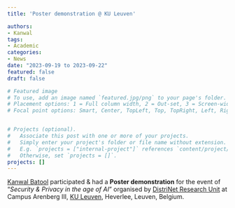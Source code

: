 ```yaml
---
title: 'Poster demonstration @ KU Leuven'

authors:
- Kanwal
tags:
- Academic
categories:
- News
date: "2023-09-19 to 2023-09-22"
featured: false
draft: false

# Featured image
# To use, add an image named `featured.jpg/png` to your page's folder.
# Placement options: 1 = Full column width, 2 = Out-set, 3 = Screen-width
# Focal point options: Smart, Center, TopLeft, Top, TopRight, Left, Right, BottomLeft, Bottom, BottomRight


# Projects (optional).
#   Associate this post with one or more of your projects.
#   Simply enter your project's folder or file name without extension.
#   E.g. `projects = ["internal-project"]` references `content/project/deep-learning/index.md`.
#   Otherwise, set `projects = []`.
projects: []
---
```


[Kanwal Batool](https://cci-research.nl/author/kanwal-batool/) participated & had a 
<b>Poster demonstration</b> for the event of
“<i>Security & Privacy in the age of AI</i>” organised by [DistriNet Research Unit](https://distrinet.cs.kuleuven.be/) at Campus Arenberg III, [KU Leuven](https://www.kuleuven.be/kuleuven), Heverlee, Leuven, Belgium.

